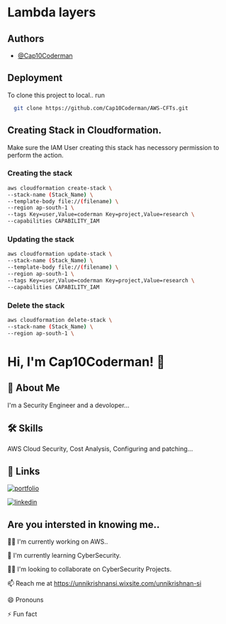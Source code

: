 
# Lambda layers




## Authors

- [@Cap10Coderman](https://github.com/Cap10Coderman)


## Deployment

To clone this project to local.. run

```bash
  git clone https://github.com/Cap10Coderman/AWS-CFTs.git
```


## Creating Stack in Cloudformation.

Make sure the IAM User creating this stack has necessory permission to perform the action.

### Creating the stack
```bash
aws cloudformation create-stack \
--stack-name (Stack_Name) \
--template-body file://(filename) \
--region ap-south-1 \
--tags Key=user,Value=coderman Key=project,Value=research \
--capabilities CAPABILITY_IAM
```

### Updating the stack
```bash
aws cloudformation update-stack \
--stack-name (Stack_Name) \
--template-body file://(filename) \
--region ap-south-1 \
--tags Key=user,Value=coderman Key=project,Value=research \
--capabilities CAPABILITY_IAM
``` 
### Delete the stack
```bash
aws cloudformation delete-stack \
--stack-name (Stack_Name) \
--region ap-south-1 \
```

# Hi, I'm Cap10Coderman! 👋


## 🚀 About Me
I'm a Security Engineer and a devoloper...


## 🛠 Skills
AWS Cloud Security, Cost Analysis, Configuring and patching...


## 🔗 Links
[![portfolio](https://img.shields.io/badge/my_portfolio-000?style=for-the-badge&logo=ko-fi&logoColor=white)](https://katherineoelsner.com/)

[![linkedin](https://img.shields.io/badge/linkedin-0A66C2?style=for-the-badge&logo=linkedin&logoColor=white)](https://www.linkedin.com/)



## Are you intersted in knowing me..
👩‍💻 I'm currently working on AWS..

🧠 I'm currently learning CyberSecurity.

👯‍♀️ I'm looking to collaborate on CyberSecurity Projects.

📫 Reach me at https://unnikrishnansi.wixsite.com/unnikrishnan-si

😄 Pronouns

⚡️ Fun fact

